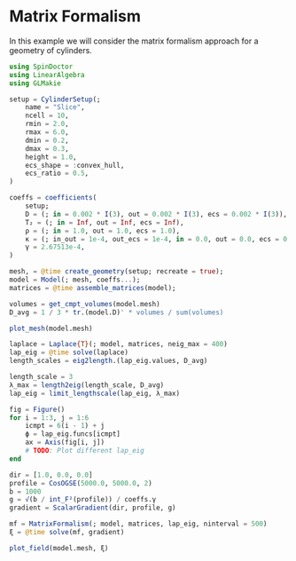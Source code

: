 # Matrix Formalism

In this example we will consider the matrix formalism approach for a geometry of cylinders.

```julia
using SpinDoctor
using LinearAlgebra
using GLMakie
```

```julia
setup = CylinderSetup(;
    name = "Slice",
    ncell = 10,
    rmin = 2.0,
    rmax = 6.0,
    dmin = 0.2,
    dmax = 0.3,
    height = 1.0,
    ecs_shape = :convex_hull,
    ecs_ratio = 0.5,
)
```

```julia
coeffs = coefficients(
    setup;
    D = (; in = 0.002 * I(3), out = 0.002 * I(3), ecs = 0.002 * I(3)),
    T₂ = (; in = Inf, out = Inf, ecs = Inf),
    ρ = (; in = 1.0, out = 1.0, ecs = 1.0),
    κ = (; in_out = 1e-4, out_ecs = 1e-4, in = 0.0, out = 0.0, ecs = 0.0),
    γ = 2.67513e-4,
)
```

```julia
mesh, = @time create_geometry(setup; recreate = true);
model = Model(; mesh, coeffs...);
matrices = @time assemble_matrices(model);
```

```julia
volumes = get_cmpt_volumes(model.mesh)
D_avg = 1 / 3 * tr.(model.D)' * volumes / sum(volumes)
```

```julia
plot_mesh(model.mesh)
```

```julia
laplace = Laplace{T}(; model, matrices, neig_max = 400)
lap_eig = @time solve(laplace)
length_scales = eig2length.(lap_eig.values, D_avg)
```

```julia
length_scale = 3
λ_max = length2eig(length_scale, D_avg)
lap_eig = limit_lengthscale(lap_eig, λ_max)
```

```julia
fig = Figure()
for i = 1:3, j = 1:6
    icmpt = 6(i - 1) + j
    ϕ = lap_eig.funcs[icmpt]
    ax = Axis(fig[i, j])
    # TODO: Plot different lap_eig
end
```

```julia
dir = [1.0, 0.0, 0.0]
profile = CosOGSE(5000.0, 5000.0, 2)
b = 1000
g = √(b / int_F²(profile)) / coeffs.γ
gradient = ScalarGradient(dir, profile, g)
```

```julia
mf = MatrixFormalism(; model, matrices, lap_eig, ninterval = 500)
ξ = @time solve(mf, gradient)
```

```julia
plot_field(model.mesh, ξ)
```

